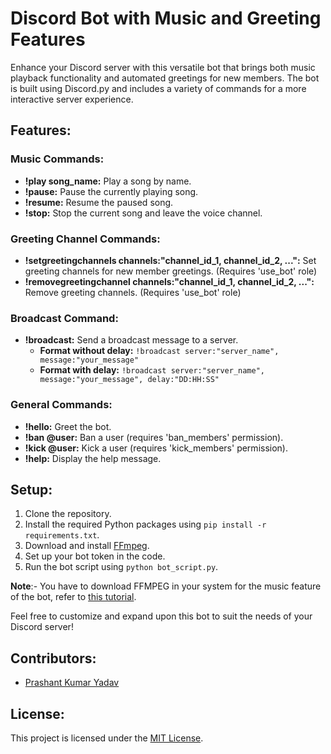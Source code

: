 # Discord Bot with Music and Greeting Features

Enhance your Discord server with this versatile bot that brings both music playback functionality and automated greetings for new members. The bot is built using Discord.py and includes a variety of commands for a more interactive server experience.

## Features:

### Music Commands:

- **!play song_name:** Play a song by name.
- **!pause:** Pause the currently playing song.
- **!resume:** Resume the paused song.
- **!stop:** Stop the current song and leave the voice channel.

### Greeting Channel Commands:

- **!setgreetingchannels channels:"channel_id_1, channel_id_2, ...":** Set greeting channels for new member greetings. (Requires 'use_bot' role)
- **!removegreetingchannel channels:"channel_id_1, channel_id_2, ...":** Remove greeting channels. (Requires 'use_bot' role)

### Broadcast Command:

- **!broadcast:** Send a broadcast message to a server.
  - **Format without delay:** `!broadcast server:"server_name", message:"your_message"`
  - **Format with delay:** `!broadcast server:"server_name", message:"your_message", delay:"DD:HH:SS"`

### General Commands:

- **!hello:** Greet the bot.
- **!ban @user:** Ban a user (requires 'ban_members' permission).
- **!kick @user:** Kick a user (requires 'kick_members' permission).
- **!help:** Display the help message.

## Setup:

1. Clone the repository.
2. Install the required Python packages using `pip install -r requirements.txt`.
3. Download and install [FFmpeg](https://ffmpeg.org/download.html).
4. Set up your bot token in the code.
5. Run the bot script using `python bot_script.py`.

**Note**:- You have to download FFMPEG in your system for the music feature of the bot, refer to [this tutorial](https://www.youtube.com/watch?v=IECI72XEox0).

Feel free to customize and expand upon this bot to suit the needs of your Discord server!

## Contributors:

- [Prashant Kumar Yadav](https://github.com/prashant-smart)

## License:

This project is licensed under the [MIT License](LICENSE).
